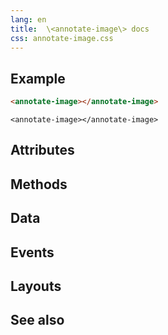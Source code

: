 ```yaml
---
lang: en
title:  \<annotate-image\> docs
css: annotate-image.css
---
```


<main>

<section id=example>

## Example

```html
<annotate-image></annotate-image>
```

```{=html}
<annotate-image></annotate-image>
```

</section>

<section id=attributes>

## Attributes

</section>

<section id=methods>

## Methods

</section>

<section id=data>

## Data

</section>

<section id=events>

## Events

</section>

<section id=layouts>

## Layouts

</section>

<section id=see-also>

## See also

</main>

<script type="module">
import {AnnotateImage} from './AnnotateImage.js'

window.annotateImage = document.querySelector('annotate-image')
</script>

